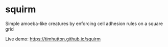 # squirm
Simple amoeba-like creatures by enforcing cell adhesion rules on a square grid

Live demo: https://timhutton.github.io/squirm
